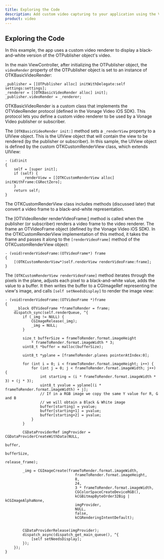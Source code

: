```yaml
---
title: Exploring the Code
description: Add custom video capturing to your application using the Vonage Video API.
product: video
---
```



## Exploring the Code

In this example, the app uses a custom video renderer to display a black-and-white version of the OTPublisher object's video.

In the main ViewController, after initializing the OTPublisher object, the `videoRender` property of the OTPublisher object is set to an instance of OTKBasicVideoRender:

```objc
_publisher = [[OTPublisher alloc] initWithDelegate:self settings:settings];
_renderer = [[OTKBasicVideoRender alloc] init];
_publisher.videoRender = _renderer;
```

OTKBasicVideoRender is a custom class that implements the OTVideoRender protocol (defined in the Vonage Video iOS SDK). This protocol lets you define a custom video renderer to be used by a Vonage Video publisher or subscriber.

The `[OTKBasicVideoRender init:]` method sets a `_renderView` property to a UIView object. This is the UIView object that will contain the view to be rendered (by the publisher or subscriber). In this sample, the UIView object is defined by the custom OTKCustomRenderView class, which extends UIView:

```objc
- (id)init
{
    self = [super init];
    if (self) {
        _renderView = [[OTKCustomRenderView alloc] initWithFrame:CGRectZero];
    }
    return self;
}
```

The OTKCustomRenderView class includes methods (discussed later) that convert a video frame to a black-and-white representation.

The [OTVideoRender renderVideoFrame:] method is called when the publisher (or subscriber) renders a video frame to the video renderer. The frame an OTVideoFrame object (defined by the Vonage Video iOS SDK). In the OTKCustomRenderView implementation of this method, it takes the frame and passes it along to the `[renderVideoFrame]` method of the OTKCustomRenderView object:

```objc
- (void)renderVideoFrame:(OTVideoFrame*) frame
{
    [(OTKCustomRenderView*)self.renderView renderVideoFrame:frame];
}
```

The `[OTKCustomRenderView renderVideoFrame]` method iterates through the pixels in the plane, adjusts each pixel to a black-and-white value, adds the value to a buffer. It then writes the buffer to a CGImageRef representing the view's image, and calls `[self setNeedsDisplay]` to render the image view:

```objc
- (void)renderVideoFrame:(OTVideoFrame *)frame
{
    __block OTVideoFrame *frameToRender = frame;
    dispatch_sync(self.renderQueue, ^{
        if (_img != NULL) {
            CGImageRelease(_img);
            _img = NULL;
        }

        size_t bufferSize = frameToRender.format.imageHeight
            * frameToRender.format.imageWidth * 3;
        uint8_t *buffer = malloc(bufferSize);

        uint8_t *yplane = [frameToRender.planes pointerAtIndex:0];

        for (int i = 0; i < frameToRender.format.imageHeight; i++) {
            for (int j = 0; j < frameToRender.format.imageWidth; j++) {
                int starting = (i * frameToRender.format.imageWidth * 3) + (j * 3);
                uint8_t yvalue = yplane[(i * frameToRender.format.imageWidth) + j];
                // If in a RGB image we copy the same Y value for R, G and B
                // we will obtain a Black & White image
                buffer[starting] = yvalue;
                buffer[starting+1] = yvalue;
                buffer[starting+2] = yvalue;
            }
        }

        CGDataProviderRef imgProvider = CGDataProviderCreateWithData(NULL,
                                                                        buffer,
                                                                        bufferSize,
                                                                        release_frame);

        _img = CGImageCreate(frameToRender.format.imageWidth,
                                frameToRender.format.imageHeight,
                                8,
                                24,
                                3 * frameToRender.format.imageWidth,
                                CGColorSpaceCreateDeviceRGB(),
                                kCGBitmapByteOrder32Big | kCGImageAlphaNone,
                                imgProvider,
                                NULL,
                                false,
                                kCGRenderingIntentDefault);


        CGDataProviderRelease(imgProvider);
        dispatch_async(dispatch_get_main_queue(), ^{
            [self setNeedsDisplay];
        });
    });
}
```
